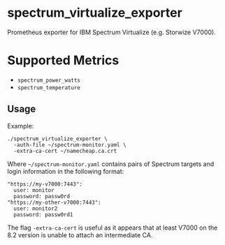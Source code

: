 # spectrum_virtualize_exporter

Prometheus exporter for IBM Spectrum Virtualize (e.g. Storwize V7000).

# Supported Metrics

 * `spectrum_power_watts`
 * `spectrum_temperature`

## Usage

Example:

```
./spectrum_virtualize_exporter \
  -auth-file ~/spectrum-monitor.yaml \
  -extra-ca-cert ~/namecheap.ca.crt
```

Where `~/spectrum-monitor.yaml` contains pairs of Spectrum targets
and login information in the following format:

```
"https://my-v7000:7443":
  user: monitor
  password: passw0rd
"https://my-other-v7000:7443":
  user: monitor2
  password: passw0rd1
```

The flag `-extra-ca-cert` is useful as it appears that at least V7000 on the
8.2 version is unable to attach an intermediate CA.
